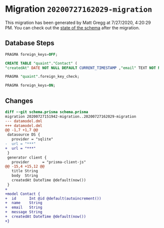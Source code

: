 # Migration `20200727162029-migration`

This migration has been generated by Matt Gregg at 7/27/2020, 4:20:29 PM.
You can check out the [state of the schema](./schema.prisma) after the migration.

## Database Steps

```sql
PRAGMA foreign_keys=OFF;

CREATE TABLE "quaint"."Contact" (
"createdAt" DATE NOT NULL DEFAULT CURRENT_TIMESTAMP ,"email" TEXT NOT NULL  ,"id" INTEGER NOT NULL  PRIMARY KEY AUTOINCREMENT,"message" TEXT NOT NULL  ,"name" TEXT NOT NULL  )

PRAGMA "quaint".foreign_key_check;

PRAGMA foreign_keys=ON;
```

## Changes

```diff
diff --git schema.prisma schema.prisma
migration 20200727151942-migration..20200727162029-migration
--- datamodel.dml
+++ datamodel.dml
@@ -1,7 +1,7 @@
 datasource DS {
   provider = "sqlite"
-  url = "***"
+  url = "***"
 }
 generator client {
   provider      = "prisma-client-js"
@@ -15,4 +15,12 @@
   title String
   body  String
   createdAt DateTime @default(now())
 }
+
+model Contact {
+  id      Int @id @default(autoincrement())
+  name    String
+  email   String
+  message String
+  createdAt DateTime @default(now())
+}
```


